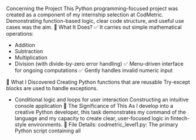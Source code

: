 Concerning the Project
This Python programming-focused project was created as a component of my internship selection at CodMetric. Demonstrating function-based logic, clear code structure, and useful use cases was the aim.
🔧 What It Does?
✅ It carries out simple mathematical operations:
 - Addition
- Subtraction 
- Multiplication
- Division (with divide-by-zero error handling)
✅ Menu-driven interface for ongoing computations
✅ Gently handles invalid numeric input

🧠 What I Discovered
Creating Python functions that are reusable
Try-except blocks are used to handle exceptions.
- Conditional logic and loops for user interaction
Constructing an intuitive console application
🌟 The Significance of This
As I develop into a creative Python developer, this task demonstrates my command of the language and my capacity to create clear, user-focused logic in fintech-style environments.
📁 File Details: codmetric_level1.py: The primary Python script containing all
